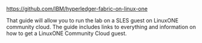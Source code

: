 https://github.com/IBM/hyperledger-fabric-on-linux-one

That guide will allow you to run the lab on a SLES guest on LinuxONE community cloud. The guide includes links to everything and information on how to get a LinuxONE Community Cloud guest.
